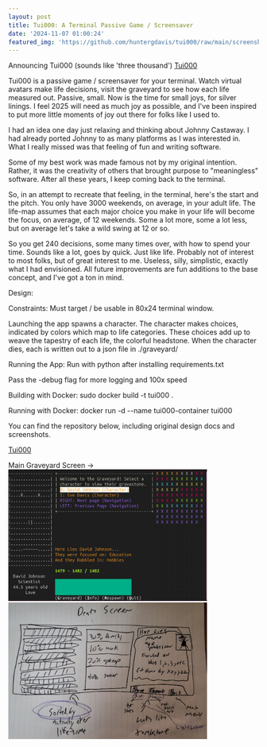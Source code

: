 ```yaml
---
layout: post
title: Tui000: A Terminal Passive Game / Screensaver 
date: '2024-11-07 01:00:24'
featured_img: 'https://github.com/huntergdavis/tui000/raw/main/screenshots/play_screen_11_7_2024.png'
---
```

Announcing Tui000 (sounds like 'three thousand') [Tui000](https://github.com/huntergdavis/tui000/tree/main)

Tui000 is a passive game / screensaver for your terminal.  Watch virtual avatars make life decisions, visit the graveyard to see how each life measured out. Passive, small. Now is the time for small joys, for silver linings. I feel 2025 will need as much joy as possible, and I've been inspired to put more little moments of joy out there for folks like I used to. 

I had an idea one day just relaxing and thinking about Johnny Castaway. 
I had already ported Johnny to as many platforms as I was interested in.
What I really missed was that feeling of fun and writing software. 

Some of my best work was made famous not by my original intention.
Rather, it was the creativity of others that brought purpose to "meaningless" software. 
After all these years, I keep coming back to the terminal. 

So, in an attempt to recreate that feeling, in the terminal, here's the start and the pitch.
You only have 3000 weekends, on average, in your adult life. The life-map assumes that each major choice you make in your life will become the focus, on average, of 12 weekends. Some a lot more, some a lot less, but on average let's take a wild swing at 12 or so. 
 
So you get 240 decisions, some many times over, with how to spend your time.  Sounds like a lot, goes by quick.  Just like life. Probably not of interest to most folks, but of great interest to me.  Useless, silly, simplistic, exactly what I had envisioned.  All future improvements are fun additions to the base concept, and I've got a ton in mind. 


Design:

Constraints: Must target / be usable in 80x24 terminal window. 

Launching the app spawns a character.
The character makes choices, indicated by colors which map to life categories. 
These choices add up to weave the tapestry of each life, the colorful headstone.
When the character dies, each is written out to a json file in ./graveyard/

Running the App:
Run with python after installing requirements.txt

Pass the -debug flag for more logging and 100x speed

Building with Docker:
sudo docker build -t tui000 .

Running with Docker:
docker run -d --name tui000-container tui000


You can find the repository below, including original design docs and screenshots. 

[Tui000](https://github.com/huntergdavis/tui000/tree/main)

Main Graveyard Screen -> 
<img src="https://github.com/huntergdavis/tui000/raw/main/screenshots/graveyard_like_concept.png" width=400>
<img src="https://github.com/huntergdavis/tui000/raw/main/concept_art/death_screen.jpg" width=400>